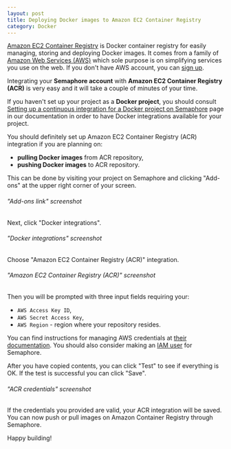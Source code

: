 ```yaml
---
layout: post
title: Deploying Docker images to Amazon EC2 Container Registry
category: Docker
---
```


[Amazon EC2 Container Registry](https://aws.amazon.com/ecr/) is Docker
container registry for easily managing, storing and deploying Docker images.
It comes from a family of [Amazon Web Services (AWS)](https://aws.amazon.com/)
which sole purpose is on simplifying services you use on the web.
If you don't have AWS account, you can [sign up](https://console.aws.amazon.com/console/home).

Integrating your **Semaphore account** with **Amazon EC2 Container Registry
(ACR)** is very easy and it will take a couple of minutes of your time.

If you haven't set up your project as a **Docker project**, you should consult
[Setting up a continuous integration for a Docker project on Semaphore](/docs/docker/setting-up-continuous-integration-for-docker-project.html)
page in our documentation in order to have Docker integrations available for
your project.

You should definitely set up Amazon EC2 Container Registry (ACR) integration if you
are planning on:

  - **pulling Docker images** from ACR repository,
  - **pushing Docker images** to ACR repository.

This can be done by visiting your project on Semaphore and clicking "Add-ons"
at the upper right corner of your screen.

###### "Add-ons link" screenshot

Next, click "Docker integrations".

###### "Docker integrations" screenshot

Choose "Amazon EC2 Container Registry (ACR)" integration.

###### "Amazon EC2 Container Registry (ACR)" screenshot

Then you will be prompted with three input fields requiring
your:

  - `AWS Access Key ID`,
  - `AWS Secret Access Key`,
  - `AWS Region` - region where your repository resides.

You can find instructions for managing AWS credentials at
[their documentation](http://docs.aws.amazon.com/general/latest/gr/managing-aws-access-keys.html).
You should also consider making an
[IAM user](http://docs.aws.amazon.com/IAM/latest/UserGuide/id_users_create.html)
for Semaphore.

After you have copied contents, you can click "Test" to see if everything is
OK. If the test is successful you can click "Save".

###### "ACR credentials" screenshot

If the credentials you provided are valid, your ACR integration will be saved.
You can now push or pull images on Amazon Container Registry through Semaphore.

Happy building!
